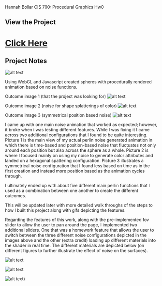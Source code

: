 Hannah Bollar
CIS 700: Procedural Graphics Hw0

## View the Project

# [Click Here](https://hanbollar.github.io/Noise)

## Project Notes

![alt text](https://github.com/hanbollar/Noise/blob/a03262b73d3c30cfa6915e465cd7e778c1cfe086/still1.png "Image 1")


Using WebGL and Javascript created spheres with procedurally rendered animation based on 
noise functions.

Outcome image 1 (that the project was looking for)
![alt text](https://github.com/hanbollar/Noise/blob/a03262b73d3c30cfa6915e465cd7e778c1cfe086/still1.png "Image 1")

Outcome image 2 (noise for shape splatterings of color)
![alt text](https://github.com/hanbollar/Noise/blob/a03262b73d3c30cfa6915e465cd7e778c1cfe086/still2.png "Image 2")

Outcome image 3 (symmetrical position based noise)
![alt text](https://github.com/hanbollar/Noise/blob/a03262b73d3c30cfa6915e465cd7e778c1cfe086/still3.png "Image 3")

I came up with one main noise animation that worked as expected; however, it broke when i was
testing different features. While I was fixing it I came across two additional configurations that
I found to be quite interesting. Picture 1 is the main view of my actual perlin noise generated
animation in which there is time-based and position-based noise that fluctuates not only around
each position but also across the sphere as a whole. Picture 2 is where I focused mainly on using
my noise to generate color attributes and landed on a hexagonal spattering configuration. Picture 3
illustrates a symmetrical noise configuration that I found less based on time as in the first creation
and instead more position based as the animation cycles through.

I ultimately ended up with about five different main perlin functions that I used as a combination
between one another to create the different outcomes. 

This will be updated later with more detailed walk throughs of the steps to how I built this project
along with gifs depicting the features.

Regarding the features of this work, along with the pre-implemented fov slider to allow the user to 
pan around the page, I implemented two additional sliders. One that was a homework feature that allows
the user to switch between the three different noise configurations depicted in the images above and the 
other (extra credit) loading up different materials into the shader in real time. The different materials
are depicted below (on different figures to further illustrate the effect of noise on the surfaces).


![alt text](https://github.com/hanbollar/Noise/blob/a03262b73d3c30cfa6915e465cd7e778c1cfe086/still4.png "Image 4")

![alt text](https://github.com/hanbollar/Noise/blob/a03262b73d3c30cfa6915e465cd7e778c1cfe086/still5.png "Image 5")

![alt text](https://github.com/hanbollar/Noise/blob/a03262b73d3c30cfa6915e465cd7e778c1cfe086/still6.png "Image 6"))
	
